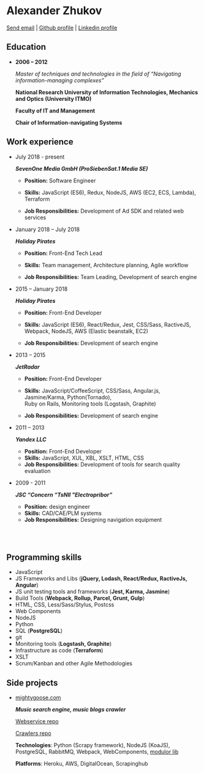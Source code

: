 # Alexander Zhukov

[Send email](mailto:al.zhukoff@gmail.com) | [Github profile](https://github.com/nogizhopaboroda) | [Linkedin profile](https://www.linkedin.com/pub/alexander-zhukov/6b/172/a48)


## Education

* **2006 – 2012**

	*Master of techniques and technologies in the field of “Navigating information-managing complexes”*

	**National Research University of Information Technologies, Mechanics and Optics (University ITMO)**

	**Faculty of IT and Management**

	**Chair of Information-navigating Systems**



## Work experience


* July 2018 - present

   ***SevenOne Media GmbH (ProSiebenSat.1 Media SE)***

  * **Position:** Software Engineer

  * **Skills:**  JavaScript (ES6), Redux, NodeJS, AWS (EC2, ECS, Lambda), Terraform

  * **Job Responsibilities:** Development of Ad SDK and related web services

* January 2018 – July 2018

   ***Holiday Pirates***

  * **Position:** Front-End Tech Lead

  * **Skills:**  Team management, Architecture planning, Agile workflow

  * **Job Responsibilities:** Team Leading, Development of search engine
  
* 2015 – January 2018

   ***Holiday Pirates***

  * **Position:** Front-End Developer

  * **Skills:**  JavaScript (ES6), React/Redux, Jest, CSS/Sass, RactiveJS, Webpack, NodeJS, AWS (Elastic beanstalk, EC2)

  * **Job Responsibilities:** Development of search engine

* 2013 – 2015

  ***JetRadar***

  * **Position:** Front-End Developer
  
  * **Skills:** JavaScript/CoffeeScript, CSS/Sass, Angular.js, Jasmine/Karma, Python(Tornado), <br/>Ruby on Rails, Monitoring tools (Logstash, Graphite)

  * **Job Responsibilities:** Development of search engine
			
* 2011 – 2013

  ***Yandex LLC***
  
  * **Position:** Front-End Developer
  * **Skills:** JavaScript, XUL, XBL, XSLT, HTML, CSS
  * **Job Responsibilities:** Development of tools for search quality evaluation

* 2009 - 2011

  ***JSC “Concern “TsNII "Electropribor”***
  
  * **Position:** design engineer
  * **Skills:** CAD/CAE/PLM systems
  * **Job Responsibilities:** Designing navigation equipment
  
<br/><br/>

## Programming skills
* JavaScript
* JS Frameworks and Libs (**jQuery, Lodash, React/Redux, RactiveJs, Angular**)
* JS unit testing tools and frameworks (**Jest, Karma, Jasmine**)
* Build Tools (**Webpack, Rollup, Parcel, Grunt, Gulp**)
* HTML, CSS, Less/Sass/Stylus, Postcss
* Web Components
* NodeJS
* Python
* SQL (**PostgreSQL**)
* git
* Monitoring tools (**Logstash, Graphite**)
* Infrastructure as code (**Terraform**)
* XSLT
* Scrum/Kanban and other Agile Methodologies

## Side projects
* [mightygoose.com](http://mightygoose.com)
  
  ***Music search engine, music blogs crawler***

  [Webservice repo](https://github.com/nogizhopaboroda/musfinder)
  
  [Crawlers repo](https://github.com/mightygoose/blogspider)
  
  **Technologies**: Python (Scrapy framework), NodeJS (KoaJS), PostgreSQL, RabbitMQ, Webpack, WebComponents, [modulor lib](https://github.com/modulor-js/modulor)
  
  **Platforms**: Heroku, AWS, DigitalOcean, Scrapinghub
